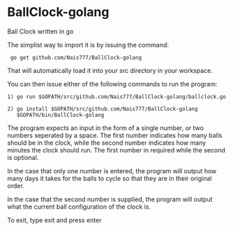 # BallClock-golang
Ball Clock written in go

The simplist way to import it is by issuing the command:

	 go get github.com/Nais777/BallClock-golang

That will automatically load it into your src directory in your workspace.

You can then issue either of the following commands to run the program:

	1) go run $GOPATH/src/github.com/Nais777/BallClock-golang/ballclock.go

	2) go install $GOPATH/src/github.com/Nais777/BallClock-golang
	   $GOPATH/bin/BallClock-golang

The program expects an input in the form of a single number, or two numbers 
seperated by a space. The first number indicates how many balls should be in the clock,
while the second number indicates how many minutes the clock should run. The first
number in required while the second is optional.

In the case that only one number is entered, the program will output how many days
it takes for the balls to cycle so that they are in their original order.

In the case that the second number is supplied, the program will output what the current
ball configuration of the clock is.

To exit, type exit and press enter

